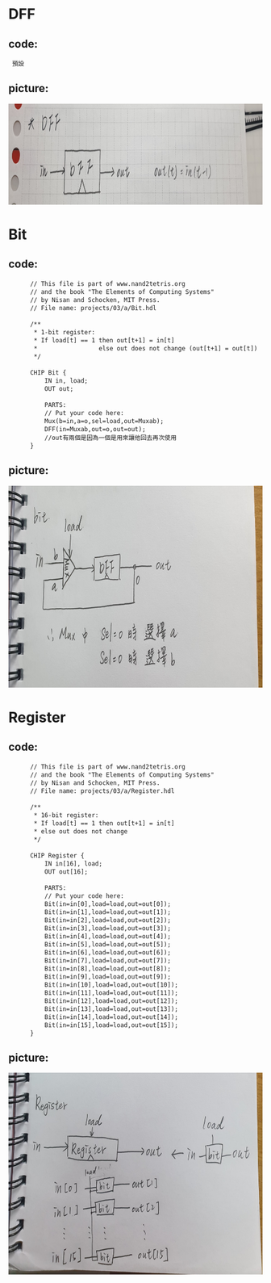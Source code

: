 # DFF

## code:
     預設
     
## picture:
<img src="./picture3/DFF.jpg" height=200 weight=600 />

# Bit

## code:

          // This file is part of www.nand2tetris.org
          // and the book "The Elements of Computing Systems"
          // by Nisan and Schocken, MIT Press.
          // File name: projects/03/a/Bit.hdl

          /**
           * 1-bit register:
           * If load[t] == 1 then out[t+1] = in[t]
           *                 else out does not change (out[t+1] = out[t])
           */

          CHIP Bit {
              IN in, load;
              OUT out;

              PARTS:
              // Put your code here:
              Mux(b=in,a=o,sel=load,out=Muxab);
              DFF(in=Muxab,out=o,out=out);
              //out有兩個是因為一個是用來讓他回去再次使用
          }

## picture:
<img src="./picture3/Bit.jpg" height=400 weight=600 />

# Register

## code:

          // This file is part of www.nand2tetris.org
          // and the book "The Elements of Computing Systems"
          // by Nisan and Schocken, MIT Press.
          // File name: projects/03/a/Register.hdl

          /**
           * 16-bit register:
           * If load[t] == 1 then out[t+1] = in[t]
           * else out does not change
           */

          CHIP Register {
              IN in[16], load;
              OUT out[16];

              PARTS:
              // Put your code here:
              Bit(in=in[0],load=load,out=out[0]);
              Bit(in=in[1],load=load,out=out[1]);
              Bit(in=in[2],load=load,out=out[2]);
              Bit(in=in[3],load=load,out=out[3]);
              Bit(in=in[4],load=load,out=out[4]);
              Bit(in=in[5],load=load,out=out[5]);
              Bit(in=in[6],load=load,out=out[6]);
              Bit(in=in[7],load=load,out=out[7]);
              Bit(in=in[8],load=load,out=out[8]);
              Bit(in=in[9],load=load,out=out[9]);
              Bit(in=in[10],load=load,out=out[10]);
              Bit(in=in[11],load=load,out=out[11]);
              Bit(in=in[12],load=load,out=out[12]);
              Bit(in=in[13],load=load,out=out[13]);
              Bit(in=in[14],load=load,out=out[14]);
              Bit(in=in[15],load=load,out=out[15]);
          }

## picture:
<img src="./picture3/Register.jpg" height=400 weight=600 />
